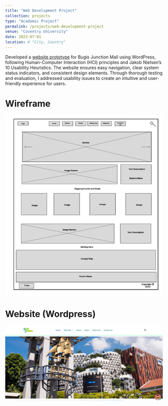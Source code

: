 ```yaml
---
title: "Web Development Project"
collection: projects
type: "Academic Project"
permalink: /projects/web-development-project
venue: "Coventry University"
date: 2023-07-01
location: # "City, Country"
---
```


Developed a [website prototype](/files/Website_wordpress.pdf) for Bugis Junction Mall using WordPress, following Human-Computer Interaction (HCI) principles and Jakob Nielsen’s 10 Usability Heuristics. The website ensures easy navigation, clear system status indicators, and consistent design elements. Through thorough testing and evaluation, I addressed usability issues to create an intuitive and user-friendly experience for users.

Wireframe
======
![](/images/Homepage-Wireframe.png)

Website (Wordpress)
======
![](/images/Web-Homepage.png)
